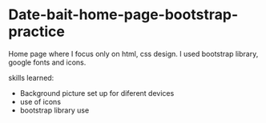 # Date-bait-home-page-bootstrap-practice
Home page where I focus only on html, css  design. I used bootstrap library, google fonts and icons.
<p> skills learned: </p>
<ul>
<li> Background picture set up for diferent devices </li>
<li> use of icons </li>
<li> bootstrap library use</li>
